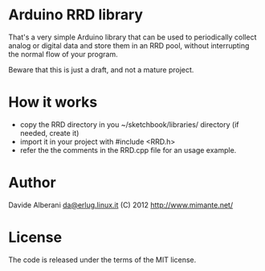 Arduino RRD library
===================

That's a very simple Arduino library that can be used to
periodically collect analog or digital data and store them
in an RRD pool, without interrupting the normal flow of
your program.

Beware that this is just a draft, and not a mature project.


How it works
============

 - copy the RRD directory in you ~/sketchbook/libraries/ directory (if needed, create it)
 - import it in your project with #include \<RRD.h\>
 - refer the the comments in the RRD.cpp file for an usage example.


Author
======

Davide Alberani <da@erlug.linux.it> (C) 2012
http://www.mimante.net/


License
=======

The code is released under the terms of the MIT license.

